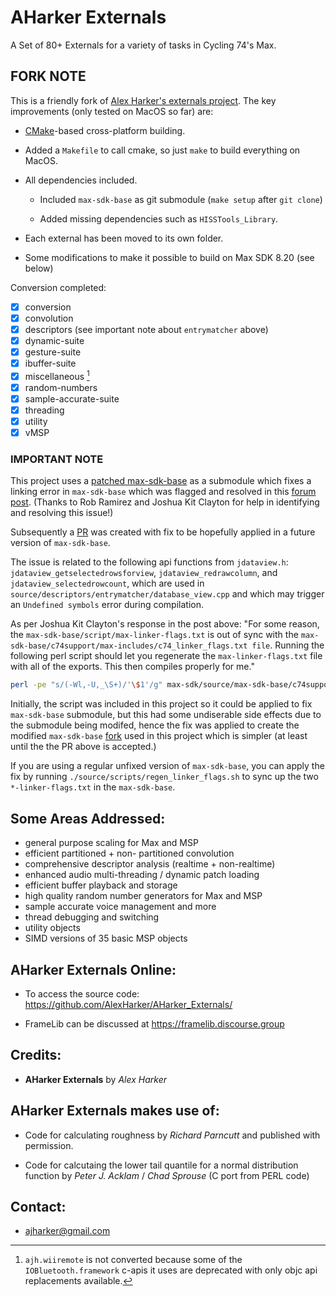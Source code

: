 # AHarker Externals

A Set of 80+ Externals for a variety of tasks in Cycling 74's Max.


## FORK NOTE

This is a friendly fork of [Alex Harker's externals project](https://github.com/AlexHarker/AHarker_Externals/). The key improvements (only tested on MacOS so far) are:

- [CMake](https://cmake.org)-based cross-platform building. 

- Added a `Makefile` to call cmake, so just `make` to build everything on MacOS.

- All dependencies included.

	- Included `max-sdk-base` as git submodule (`make setup` after `git clone`)

	- Added missing dependencies such as `HISSTools_Library`.

- Each external has been moved to its own folder.

- Some modifications to make it possible to build on Max SDK 8.20 (see below)

Conversion completed:

- [x] conversion
- [x] convolution
- [x] descriptors (see important note about `entrymatcher` above)
- [x] dynamic-suite
- [x] gesture-suite
- [x] ibuffer-suite
- [x] miscellaneous [^1]
- [x] random-numbers
- [x] sample-accurate-suite
- [x] threading
- [x] utility
- [x] vMSP

[^1]: `ajh.wiiremote` is not converted because some of the `IOBluetooth.framework` c-apis it uses are deprecated with only objc api replacements available.

### IMPORTANT NOTE

This project uses a [patched max-sdk-base](https://github.com/shakfu/max-sdk-base) as a submodule which fixes a linking error in `max-sdk-base` which was flagged and resolved in this [forum post](https://cycling74.com/forums/missing-jdataview-methods-in-max-sdk-820?replyPage=1#reply-67fdbe503bd53f00135c8827). (Thanks to Rob Ramirez and Joshua Kit Clayton for help in identifying and resolving this issue!)

Subsequently a [PR](https://github.com/Cycling74/max-sdk-base/pull/13) was created with fix to be hopefully applied in a future version of `max-sdk-base`.

The issue is related to the following api functions from `jdataview.h`: `jdataview_getselectedrowsforview`,  `jdataview_redrawcolumn`, and `jdataview_selectedrowcount`, which are used in `source/descriptors/entrymatcher/database_view.cpp` and which may trigger an `Undefined symbols` error during compilation.

As per Joshua Kit Clayton's response in the post above: "For some reason, the `max-sdk-base/script/max-linker-flags.txt` is out of sync with the `max-sdk-base/c74support/max-includes/c74_linker_flags.txt file`. Running the following perl script should let you regenerate the `max-linker-flags.txt` file with all of the exports. This then compiles properly for me."

```sh
perl -pe "s/(-Wl,-U,_\S+)/'\$1'/g" max-sdk/source/max-sdk-base/c74support/max-includes/c74_linker_flags.txt > max-sdk/source/max-sdk-base/script/max-linker-flags.txt
```

Initially, the script was included in this project so it could be applied to fix `max-sdk-base` submodule, but this had some undiserable side effects due to the submodule being modifed, hence the fix was applied to create the modified `max-sdk-base` [fork](https://github.com/shakfu/max-sdk-base) used in this project which is simpler (at least until the the PR above is accepted.)

If you are using a regular unfixed version of `max-sdk-base`, you can apply the fix by running `./source/scripts/regen_linker_flags.sh` to sync up the two `*-linker-flags.txt` in the `max-sdk-base`.

## Some Areas Addressed:

- general purpose scaling for Max and MSP
- efficient partitioned + non- partitioned convolution
- comprehensive descriptor analysis (realtime + non-realtime)
- enhanced audio multi-threading / dynamic patch loading
- efficient buffer playback and storage
- high quality random number generators for Max and MSP
- sample accurate voice management and more
- thread debugging and switching
- utility objects
- SIMD versions of 35 basic MSP objects

## AHarker Externals Online:

- To access the source code: https://github.com/AlexHarker/AHarker_Externals/

- FrameLib can be discussed at https://framelib.discourse.group

## Credits:

- **AHarker Externals** by *Alex Harker* <br>

## AHarker Externals makes use of:

- Code for calculating roughness by *Richard Parncutt* and published with permission.

- Code for calcutaing the lower tail quantile for a normal distribution function by *Peter J. Acklam* / *Chad Sprouse* (C port from PERL code)


## Contact:

- ajharker@gmail.com
